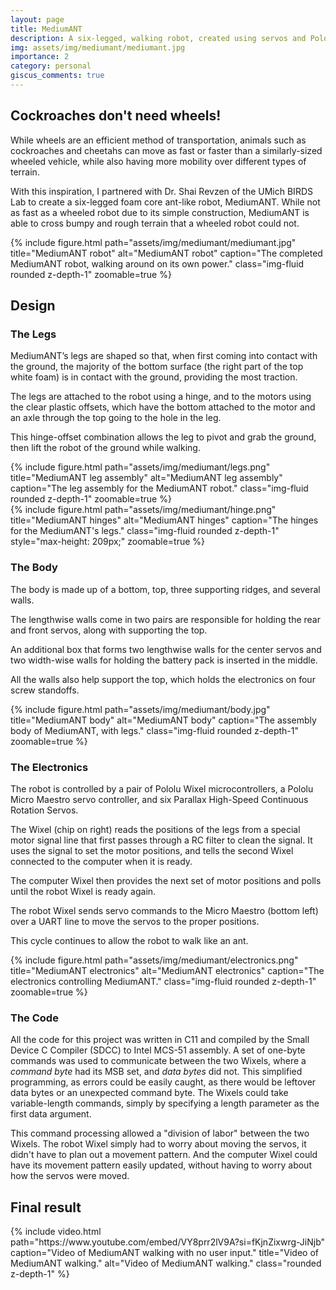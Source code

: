 ```yaml
---
layout: page
title: MediumANT
description: A six-legged, walking robot, created using servos and Pololu Wixels.
img: assets/img/mediumant/mediumant.jpg
importance: 2
category: personal
giscus_comments: true
---
```


## Cockroaches don't need wheels!

<div class="row justify-content-sm-center">
    <div class="col-sm-7 mt-3 mt-md-0">
        <p>
            While wheels are an efficient method of transportation, animals such as 
            cockroaches and cheetahs can move as fast or faster than a similarly-sized 
            wheeled vehicle, while also having more mobility over different types of 
            terrain.
        </p>
        <p>
            With this inspiration, I partnered with Dr. Shai Revzen of the UMich BIRDS Lab
            to create a six-legged foam core ant-like robot, MediumANT. While not as fast
            as a wheeled robot due to its simple construction, MediumANT is able to cross
            bumpy and rough terrain that a wheeled robot could not.
        </p>
    </div>
    <div class="col-sm-5 mt-3 mt-md-0">
        {% 
            include figure.html 
            path="assets/img/mediumant/mediumant.jpg" 
            title="MediumANT robot" 
            alt="MediumANT robot" 
            caption="The completed MediumANT robot, walking around on its own power."
            class="img-fluid rounded z-depth-1"
            zoomable=true
        %}
    </div>
</div>

## Design

### The Legs

MediumANT’s legs are shaped so that, when first coming into contact with the
ground, the majority of the bottom surface (the right part of the top white 
foam) is in contact with the ground, providing the most traction. 

The legs are attached to the robot using a hinge, and to the motors
using the clear plastic offsets, which have the bottom attached to the motor 
and an axle through the top going to the hole in the leg. 

This hinge-offset combination allows the leg to pivot and grab the ground, then
lift the robot of the ground while walking.

<div class="row text-center row-eq-height">
    <div class="col-sm mt-3 mt-md-0">
        {% 
            include figure.html 
            path="assets/img/mediumant/legs.png" 
            title="MediumANT leg assembly" 
            alt="MediumANT leg assembly" 
            caption="The leg assembly for the MediumANT robot."
            class="img-fluid rounded z-depth-1"
            zoomable=true
        %}
    </div>
    <div class="col-sm mt-3 mt-md-0">
        {% 
            include figure.html 
            path="assets/img/mediumant/hinge.png" 
            title="MediumANT hinges"
            alt="MediumANT hinges"
            caption="The hinges for the MediumANT's legs."
            class="img-fluid rounded z-depth-1"
            style="max-height: 209px;"
            zoomable=true
        %}
    </div>
</div>

### The Body

The body is made up of a bottom, top, three supporting ridges, and several 
walls. 

The lengthwise walls come in two pairs are responsible for holding the rear 
and front servos, along with supporting the top.

An additional box that forms two lengthwise walls for the center servos and 
two width-wise walls for holding the battery pack is inserted in the middle. 

All the walls also help support the top, which holds the electronics on four
screw standoffs.

<div class="text-center my-4">
    {%
        include figure.html
        path="assets/img/mediumant/body.jpg"
        title="MediumANT body"
        alt="MediumANT body"
        caption="The assembly body of MediumANT, with legs."
        class="img-fluid rounded z-depth-1"
        zoomable=true
    %}
</div>

### The Electronics

The robot is controlled by a pair of Pololu Wixel microcontrollers, a Pololu
Micro Maestro servo controller, and six Parallax High-Speed Continuous Rotation
Servos.

The Wixel (chip on right) reads the positions of the legs from a special motor
signal line that first passes through a RC filter to clean the signal. It uses
the signal to set the motor positions, and tells the second Wixel connected to
the computer when it is ready. 

The computer Wixel then provides the next set of motor positions and polls 
until the robot Wixel is ready again. 

The robot Wixel sends servo commands to the Micro Maestro (bottom left) over a
UART line to move the servos to the proper positions. 

This cycle continues to allow the robot to walk like an ant.

<div class="text-center my-4">
    {%
        include figure.html
        path="assets/img/mediumant/electronics.png"
        title="MediumANT electronics"
        alt="MediumANT electronics"
        caption="The electronics controlling MediumANT."
        class="img-fluid rounded z-depth-1"
        zoomable=true
    %}
</div>

### The Code

All the code for this project was written in C11 and compiled by the Small 
Device C Compiler (SDCC) to Intel MCS-51 assembly. A set of one-byte commands
was used to communicate between the two Wixels, where a *command byte* had its
MSB set, and *data bytes* did not. This simplified programming, as errors could
be easily caught, as there would be leftover data bytes or an unexpected 
command byte. The Wixels could take variable-length commands, simply by
specifying a length parameter as the first data argument.

This command processing allowed a "division of labor" between the two Wixels.
The robot Wixel simply had to worry about moving the servos, it didn't have to
plan out a movement pattern. And the computer Wixel could have its movement
pattern easily updated, without having to worry about how the servos were 
moved.

## Final result

<div class="text-center my-2">
    {%
        include video.html 
        path="https://www.youtube.com/embed/VY8prr2lV9A?si=fKjnZixwrg-JiNjb"
        caption="Video of MediumANT walking with no user input."
        title="Video of MediumANT walking."
        alt="Video of MediumANT walking."
        class="rounded z-depth-1"
    %}
</div>

